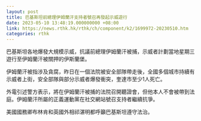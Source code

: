 ```yaml
---
layout: post
title: 巴基斯坦前總理伊姆蘭汗支持者號召再發起示威遊行
date: 2023-05-10 13:48:19.000000000 +08:00
link: https://news.rthk.hk/rthk/ch/component/k2/1699972-20230510.htm
categories: rthk
---
```


巴基斯坦各地爆發大規模示威，抗議前總理伊姆蘭汗被捕，示威者計劃當地星期三遊行至伊姆蘭汗被關押的伊斯蘭堡。

伊姆蘭汗被指涉及貪腐，昨日在一個法院被安全部隊帶走後，全國多個城市持續有示威者上街，安全部隊與部分示威者爆發衝突，奎達市至少1人死亡。

外電引述警方表示，將在伊姆蘭汗被捕的法院召開聽證會，但他本人不會被帶到法庭。伊姆蘭汗所屬的正義運動黨在社交網站號召支持者繼續抗爭。

美國國務卿布林肯和英國外相祁湛明都呼籲巴基斯坦遵守法治。
